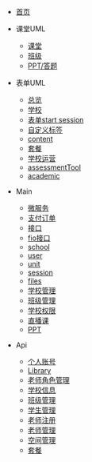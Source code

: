 * [首页](README)

* 课堂UML
  * [课堂](uml/index)
  * [班级](uml/class)
  * [PPT/答题](uml/answer)
* 表单UML
  * [总览](formUml/index)
  * [学校](uml/school)
  * [表单start session](uml/startSession.md)
  * [自定义标签](uml/tag.md)
  * [content](uml/content.md)
  * [套餐](uml/plan)
  * [学校运营](uml/schoolFollow)
  * [assessmentTool](uml/assessmentTool)
  * [academic](uml/academic)


* Main
  * [微服务](main/微服务)
  * [支付订单](main/order)
  * [接口](api/接口)
  * [fio接口](main/fio)
  * [school](main/school)
  * [user](main/user)
  * [unit](main/unit)
  * [session](main/session)
  * [files](main/files)
  * [学校管理](main/schoolManage.md)
  * [班级管理](main/classManage.md)
  * [学校权限](main/schoolRole.md)
  * [直播课](main/liveWorkShops.md)
  * [PPT](main/PPT.md)

* Api
  * [个人账号](api/个人账号.md ':include')
  * [Library](api/Library内容详情.md ':include')
  * [老师角色管理](api/老师角色管理.md ':include')
  * [学校信息](api/学校信息.md ':include')
  * [班级管理](api/班级管理.md ':include')
  * [学生管理](api/学生管理.md ':include')
  * [老师注册](api/老师注册.md ':include')
  * [老师管理](api/老师管理.md ':include')
  * [空间管理](api/空间管理.md ':include')
  * [套餐](api/套餐.md ':include')